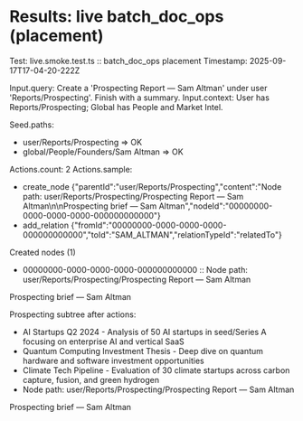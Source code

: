 # Results: live batch_doc_ops (placement)

Test: live.smoke.test.ts :: batch_doc_ops placement
Timestamp: 2025-09-17T17-04-20-222Z

Input.query: Create a 'Prospecting Report — Sam Altman' under user 'Reports/Prospecting'. Finish with a summary.
Input.context: User has Reports/Prospecting; Global has People and Market Intel.

Seed.paths:
- user/Reports/Prospecting => OK
- global/People/Founders/Sam Altman => OK

Actions.count: 2
Actions.sample:
- create_node {"parentId":"user/Reports/Prospecting","content":"Node path: user/Reports/Prospecting/Prospecting Report — Sam Altman\n\nProspecting brief — Sam Altman","nodeId":"00000000-0000-0000-0000-000000000000"}
- add_relation {"fromId":"00000000-0000-0000-0000-000000000000","toId":"SAM_ALTMAN","relationTypeId":"relatedTo"}

Created nodes (1)
- 00000000-0000-0000-0000-000000000000 :: Node path: user/Reports/Prospecting/Prospecting Report — Sam Altman

Prospecting brief — Sam Altman

Prospecting subtree after actions:
- AI Startups Q2 2024 - Analysis of 50 AI startups in seed/Series A focusing on enterprise AI and vertical SaaS
- Quantum Computing Investment Thesis - Deep dive on quantum hardware and software investment opportunities
- Climate Tech Pipeline - Evaluation of 30 climate startups across carbon capture, fusion, and green hydrogen
- Node path: user/Reports/Prospecting/Prospecting Report — Sam Altman

Prospecting brief — Sam Altman
